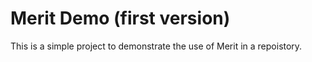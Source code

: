 # Merit Demo (first version)

This is a simple project to demonstrate the use of Merit in a repoistory.
